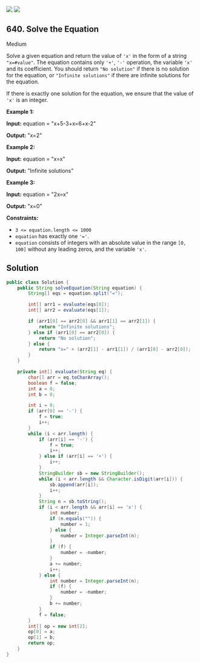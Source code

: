 [![](https://img.shields.io/github/stars/javadev/LeetCode-in-Java?label=Stars&style=flat-square)](https://github.com/javadev/LeetCode-in-Java)
[![](https://img.shields.io/github/forks/javadev/LeetCode-in-Java?label=Fork%20me%20on%20GitHub%20&style=flat-square)](https://github.com/javadev/LeetCode-in-Java/fork)

## 640\. Solve the Equation

Medium

Solve a given equation and return the value of `'x'` in the form of a string `"x=#value"`. The equation contains only `'+'`, `'-'` operation, the variable `'x'` and its coefficient. You should return `"No solution"` if there is no solution for the equation, or `"Infinite solutions"` if there are infinite solutions for the equation.

If there is exactly one solution for the equation, we ensure that the value of `'x'` is an integer.

**Example 1:**

**Input:** equation = "x+5-3+x=6+x-2"

**Output:** "x=2"

**Example 2:**

**Input:** equation = "x=x"

**Output:** "Infinite solutions"

**Example 3:**

**Input:** equation = "2x=x"

**Output:** "x=0"

**Constraints:**

*   `3 <= equation.length <= 1000`
*   `equation` has exactly one `'='`.
*   `equation` consists of integers with an absolute value in the range `[0, 100]` without any leading zeros, and the variable `'x'`.

## Solution

```java
public class Solution {
    public String solveEquation(String equation) {
        String[] eqs = equation.split("=");

        int[] arr1 = evaluate(eqs[0]);
        int[] arr2 = evaluate(eqs[1]);

        if (arr1[0] == arr2[0] && arr1[1] == arr2[1]) {
            return "Infinite solutions";
        } else if (arr1[0] == arr2[0]) {
            return "No solution";
        } else {
            return "x=" + (arr2[1] - arr1[1]) / (arr1[0] - arr2[0]);
        }
    }

    private int[] evaluate(String eq) {
        char[] arr = eq.toCharArray();
        boolean f = false;
        int a = 0;
        int b = 0;

        int i = 0;
        if (arr[0] == '-') {
            f = true;
            i++;
        }
        while (i < arr.length) {
            if (arr[i] == '-') {
                f = true;
                i++;
            } else if (arr[i] == '+') {
                i++;
            }
            StringBuilder sb = new StringBuilder();
            while (i < arr.length && Character.isDigit(arr[i])) {
                sb.append(arr[i]);
                i++;
            }
            String n = sb.toString();
            if (i < arr.length && arr[i] == 'x') {
                int number;
                if (n.equals("")) {
                    number = 1;
                } else {
                    number = Integer.parseInt(n);
                }
                if (f) {
                    number = -number;
                }
                a += number;
                i++;
            } else {
                int number = Integer.parseInt(n);
                if (f) {
                    number = -number;
                }
                b += number;
            }
            f = false;
        }
        int[] op = new int[2];
        op[0] = a;
        op[1] = b;
        return op;
    }
}
```